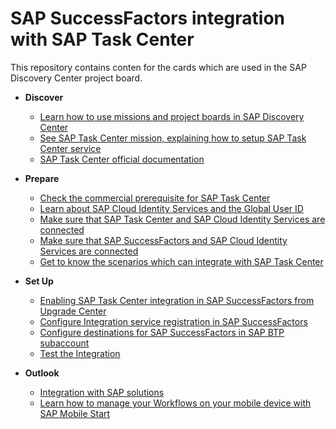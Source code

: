 # SAP SuccessFactors integration with SAP Task Center
This repository contains conten for the cards which are used in the SAP Discovery Center project board.

- **Discover**
    - [Learn how to use missions and project boards in SAP Discovery Center](learn-how-missions-and-project-boards-in-dc.md)
    - [See SAP Task Center mission, explaining how to setup SAP Task Center service](how-to-setup-sap-task-center-service.md)
    - [SAP Task Center official documentation](sap-task-center-documentation.md)

- **Prepare**
    - [Check the commercial prerequisite for SAP Task Center](check-commercial-prereq-for-sap-task-center.md)
    - [Learn about SAP Cloud Identity Services and the Global User ID](learn-about-sap-cloud-identity-services.md)
    - [Make sure that SAP Task Center and SAP Cloud Identity Services are connected](sap-task-center-and-sap-cloud-identity-services.md)
    - [Make sure that SAP SuccessFactors and SAP Cloud Identity Services are connected](sap-successfactors-and-sap-cloud-identity-services-are-connected.md)
    - [Get to know the scenarios which can integrate with SAP Task Center](scenarios-which-can-integrate-with-sap-task-center.md)

- **Set Up**
    - [Enabling SAP Task Center integration in SAP SuccessFactors from Upgrade Center](enabling-sap-task-center-integration-in-sap-successfactors-from-upgrade-center.md)
    - [Configure Integration service registration in SAP SuccessFactors ](configure-integration-service-registration-in-sap-successFactors.md)
    - [Configure destinations for SAP SuccessFactors in SAP BTP subaccount](configure-destinations-for-sap-successfactors-in-sap-btp-subaccount.md)
    - [Test the Integration](test-integration.md)

- **Outlook**
    - [Integration with SAP solutions](integration-with-sap-solutions.md)
    - [Learn how to manage your Workflows on your mobile device with SAP Mobile Start](integrate-task-center-with-mobile-start.md)

    
